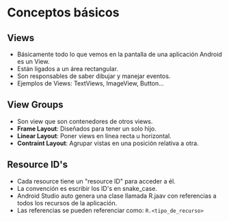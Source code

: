 # Conceptos básicos
## Views
- Básicamente todo lo que vemos en la pantalla de una aplicación Android es un View. 
- Están ligados a un área rectangular. 
- Son responsables de saber dibujar y manejar eventos. 
- Ejemplos de Views: TextViews, ImageView, Button...

## View Groups  
- Son view que son contenedores de otros views.
- **Frame Layout**: Diseñados para tener un solo hijo. 
- **Linear Layout**: Poner views en línea recta u horizontal. 
- **Contraint Layout**: Agrupar vistas en una posición relativa a otra. 

## Resource ID's
- Cada resource tiene un "resource ID" para acceder a él. 
- La convención es escribir los ID's en snake_case. 
- Android Studio auto genera una clase llamada R.jaav con referencias a todos los recursos de la aplicación. 
- Las referencias se pueden referenciar como: `R.<tipo_de_recurso>`